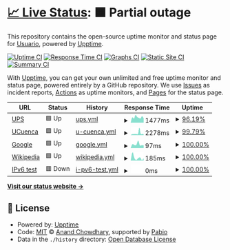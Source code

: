 # [📈 Live Status](https://ups.edu.ec): <!--live status--> **🟧 Partial outage**

This repository contains the open-source uptime monitor and status page for [Usuario](https://ups.edu.ec), powered by [Upptime](https://github.com/upptime/upptime).

[![Uptime CI](https://github.com/ganaluisa/upups/workflows/Uptime%20CI/badge.svg)](https://github.com/ganaluisa/upups/actions?query=workflow%3A%22Uptime+CI%22)
[![Response Time CI](https://github.com/ganaluisa/upups/workflows/Response%20Time%20CI/badge.svg)](https://github.com/ganaluisa/upups/actions?query=workflow%3A%22Response+Time+CI%22)
[![Graphs CI](https://github.com/ganaluisa/upups/workflows/Graphs%20CI/badge.svg)](https://github.com/ganaluisa/upups/actions?query=workflow%3A%22Graphs+CI%22)
[![Static Site CI](https://github.com/ganaluisa/upups/workflows/Static%20Site%20CI/badge.svg)](https://github.com/ganaluisa/upups/actions?query=workflow%3A%22Static+Site+CI%22)
[![Summary CI](https://github.com/ganaluisa/upups/workflows/Summary%20CI/badge.svg)](https://github.com/ganaluisa/upups/actions?query=workflow%3A%22Summary+CI%22)

With [Upptime](https://upptime.js.org), you can get your own unlimited and free uptime monitor and status page, powered entirely by a GitHub repository. We use [Issues](https://github.com/ganaluisa/upups/issues) as incident reports, [Actions](https://github.com/ganaluisa/upups/actions) as uptime monitors, and [Pages](https://ups.edu.ec) for the status page.

<!--start: status pages-->
<!-- This summary is generated by Upptime (https://github.com/upptime/upptime) -->
<!-- Do not edit this manually, your changes will be overwritten -->
<!-- prettier-ignore -->
| URL | Status | History | Response Time | Uptime |
| --- | ------ | ------- | ------------- | ------ |
| <img alt="" src="https://icons.duckduckgo.com/ip3/www.ups.edu.ec.ico" height="13"> [UPS](https://www.ups.edu.ec) | 🟩 Up | [ups.yml](https://github.com/ganaluisa/upups/commits/HEAD/history/ups.yml) | <details><summary><img alt="Response time graph" src="./graphs/ups/response-time-week.png" height="20"> 1477ms</summary><br><a href="https://ups.edu.ec/history/ups"><img alt="Response time 1502" src="https://img.shields.io/endpoint?url=https%3A%2F%2Fraw.githubusercontent.com%2Fganaluisa%2Fupups%2FHEAD%2Fapi%2Fups%2Fresponse-time.json"></a><br><a href="https://ups.edu.ec/history/ups"><img alt="24-hour response time 1210" src="https://img.shields.io/endpoint?url=https%3A%2F%2Fraw.githubusercontent.com%2Fganaluisa%2Fupups%2FHEAD%2Fapi%2Fups%2Fresponse-time-day.json"></a><br><a href="https://ups.edu.ec/history/ups"><img alt="7-day response time 1477" src="https://img.shields.io/endpoint?url=https%3A%2F%2Fraw.githubusercontent.com%2Fganaluisa%2Fupups%2FHEAD%2Fapi%2Fups%2Fresponse-time-week.json"></a><br><a href="https://ups.edu.ec/history/ups"><img alt="30-day response time 1430" src="https://img.shields.io/endpoint?url=https%3A%2F%2Fraw.githubusercontent.com%2Fganaluisa%2Fupups%2FHEAD%2Fapi%2Fups%2Fresponse-time-month.json"></a><br><a href="https://ups.edu.ec/history/ups"><img alt="1-year response time 1502" src="https://img.shields.io/endpoint?url=https%3A%2F%2Fraw.githubusercontent.com%2Fganaluisa%2Fupups%2FHEAD%2Fapi%2Fups%2Fresponse-time-year.json"></a></details> | <details><summary><a href="https://ups.edu.ec/history/ups">96.19%</a></summary><a href="https://ups.edu.ec/history/ups"><img alt="All-time uptime 99.12%" src="https://img.shields.io/endpoint?url=https%3A%2F%2Fraw.githubusercontent.com%2Fganaluisa%2Fupups%2FHEAD%2Fapi%2Fups%2Fuptime.json"></a><br><a href="https://ups.edu.ec/history/ups"><img alt="24-hour uptime 100.00%" src="https://img.shields.io/endpoint?url=https%3A%2F%2Fraw.githubusercontent.com%2Fganaluisa%2Fupups%2FHEAD%2Fapi%2Fups%2Fuptime-day.json"></a><br><a href="https://ups.edu.ec/history/ups"><img alt="7-day uptime 96.19%" src="https://img.shields.io/endpoint?url=https%3A%2F%2Fraw.githubusercontent.com%2Fganaluisa%2Fupups%2FHEAD%2Fapi%2Fups%2Fuptime-week.json"></a><br><a href="https://ups.edu.ec/history/ups"><img alt="30-day uptime 99.12%" src="https://img.shields.io/endpoint?url=https%3A%2F%2Fraw.githubusercontent.com%2Fganaluisa%2Fupups%2FHEAD%2Fapi%2Fups%2Fuptime-month.json"></a><br><a href="https://ups.edu.ec/history/ups"><img alt="1-year uptime 99.12%" src="https://img.shields.io/endpoint?url=https%3A%2F%2Fraw.githubusercontent.com%2Fganaluisa%2Fupups%2FHEAD%2Fapi%2Fups%2Fuptime-year.json"></a></details>
| <img alt="" src="https://icons.duckduckgo.com/ip3/www.ucuenca.edu.ec.ico" height="13"> [UCuenca](https://www.ucuenca.edu.ec) | 🟩 Up | [u-cuenca.yml](https://github.com/ganaluisa/upups/commits/HEAD/history/u-cuenca.yml) | <details><summary><img alt="Response time graph" src="./graphs/u-cuenca/response-time-week.png" height="20"> 2278ms</summary><br><a href="https://ups.edu.ec/history/u-cuenca"><img alt="Response time 1451" src="https://img.shields.io/endpoint?url=https%3A%2F%2Fraw.githubusercontent.com%2Fganaluisa%2Fupups%2FHEAD%2Fapi%2Fu-cuenca%2Fresponse-time.json"></a><br><a href="https://ups.edu.ec/history/u-cuenca"><img alt="24-hour response time 1138" src="https://img.shields.io/endpoint?url=https%3A%2F%2Fraw.githubusercontent.com%2Fganaluisa%2Fupups%2FHEAD%2Fapi%2Fu-cuenca%2Fresponse-time-day.json"></a><br><a href="https://ups.edu.ec/history/u-cuenca"><img alt="7-day response time 2278" src="https://img.shields.io/endpoint?url=https%3A%2F%2Fraw.githubusercontent.com%2Fganaluisa%2Fupups%2FHEAD%2Fapi%2Fu-cuenca%2Fresponse-time-week.json"></a><br><a href="https://ups.edu.ec/history/u-cuenca"><img alt="30-day response time 1605" src="https://img.shields.io/endpoint?url=https%3A%2F%2Fraw.githubusercontent.com%2Fganaluisa%2Fupups%2FHEAD%2Fapi%2Fu-cuenca%2Fresponse-time-month.json"></a><br><a href="https://ups.edu.ec/history/u-cuenca"><img alt="1-year response time 1451" src="https://img.shields.io/endpoint?url=https%3A%2F%2Fraw.githubusercontent.com%2Fganaluisa%2Fupups%2FHEAD%2Fapi%2Fu-cuenca%2Fresponse-time-year.json"></a></details> | <details><summary><a href="https://ups.edu.ec/history/u-cuenca">99.79%</a></summary><a href="https://ups.edu.ec/history/u-cuenca"><img alt="All-time uptime 99.97%" src="https://img.shields.io/endpoint?url=https%3A%2F%2Fraw.githubusercontent.com%2Fganaluisa%2Fupups%2FHEAD%2Fapi%2Fu-cuenca%2Fuptime.json"></a><br><a href="https://ups.edu.ec/history/u-cuenca"><img alt="24-hour uptime 100.00%" src="https://img.shields.io/endpoint?url=https%3A%2F%2Fraw.githubusercontent.com%2Fganaluisa%2Fupups%2FHEAD%2Fapi%2Fu-cuenca%2Fuptime-day.json"></a><br><a href="https://ups.edu.ec/history/u-cuenca"><img alt="7-day uptime 99.79%" src="https://img.shields.io/endpoint?url=https%3A%2F%2Fraw.githubusercontent.com%2Fganaluisa%2Fupups%2FHEAD%2Fapi%2Fu-cuenca%2Fuptime-week.json"></a><br><a href="https://ups.edu.ec/history/u-cuenca"><img alt="30-day uptime 99.95%" src="https://img.shields.io/endpoint?url=https%3A%2F%2Fraw.githubusercontent.com%2Fganaluisa%2Fupups%2FHEAD%2Fapi%2Fu-cuenca%2Fuptime-month.json"></a><br><a href="https://ups.edu.ec/history/u-cuenca"><img alt="1-year uptime 99.97%" src="https://img.shields.io/endpoint?url=https%3A%2F%2Fraw.githubusercontent.com%2Fganaluisa%2Fupups%2FHEAD%2Fapi%2Fu-cuenca%2Fuptime-year.json"></a></details>
| <img alt="" src="https://icons.duckduckgo.com/ip3/www.google.com.ico" height="13"> [Google](https://www.google.com) | 🟩 Up | [google.yml](https://github.com/ganaluisa/upups/commits/HEAD/history/google.yml) | <details><summary><img alt="Response time graph" src="./graphs/google/response-time-week.png" height="20"> 97ms</summary><br><a href="https://ups.edu.ec/history/google"><img alt="Response time 109" src="https://img.shields.io/endpoint?url=https%3A%2F%2Fraw.githubusercontent.com%2Fganaluisa%2Fupups%2FHEAD%2Fapi%2Fgoogle%2Fresponse-time.json"></a><br><a href="https://ups.edu.ec/history/google"><img alt="24-hour response time 67" src="https://img.shields.io/endpoint?url=https%3A%2F%2Fraw.githubusercontent.com%2Fganaluisa%2Fupups%2FHEAD%2Fapi%2Fgoogle%2Fresponse-time-day.json"></a><br><a href="https://ups.edu.ec/history/google"><img alt="7-day response time 97" src="https://img.shields.io/endpoint?url=https%3A%2F%2Fraw.githubusercontent.com%2Fganaluisa%2Fupups%2FHEAD%2Fapi%2Fgoogle%2Fresponse-time-week.json"></a><br><a href="https://ups.edu.ec/history/google"><img alt="30-day response time 98" src="https://img.shields.io/endpoint?url=https%3A%2F%2Fraw.githubusercontent.com%2Fganaluisa%2Fupups%2FHEAD%2Fapi%2Fgoogle%2Fresponse-time-month.json"></a><br><a href="https://ups.edu.ec/history/google"><img alt="1-year response time 109" src="https://img.shields.io/endpoint?url=https%3A%2F%2Fraw.githubusercontent.com%2Fganaluisa%2Fupups%2FHEAD%2Fapi%2Fgoogle%2Fresponse-time-year.json"></a></details> | <details><summary><a href="https://ups.edu.ec/history/google">100.00%</a></summary><a href="https://ups.edu.ec/history/google"><img alt="All-time uptime 100.00%" src="https://img.shields.io/endpoint?url=https%3A%2F%2Fraw.githubusercontent.com%2Fganaluisa%2Fupups%2FHEAD%2Fapi%2Fgoogle%2Fuptime.json"></a><br><a href="https://ups.edu.ec/history/google"><img alt="24-hour uptime 100.00%" src="https://img.shields.io/endpoint?url=https%3A%2F%2Fraw.githubusercontent.com%2Fganaluisa%2Fupups%2FHEAD%2Fapi%2Fgoogle%2Fuptime-day.json"></a><br><a href="https://ups.edu.ec/history/google"><img alt="7-day uptime 100.00%" src="https://img.shields.io/endpoint?url=https%3A%2F%2Fraw.githubusercontent.com%2Fganaluisa%2Fupups%2FHEAD%2Fapi%2Fgoogle%2Fuptime-week.json"></a><br><a href="https://ups.edu.ec/history/google"><img alt="30-day uptime 100.00%" src="https://img.shields.io/endpoint?url=https%3A%2F%2Fraw.githubusercontent.com%2Fganaluisa%2Fupups%2FHEAD%2Fapi%2Fgoogle%2Fuptime-month.json"></a><br><a href="https://ups.edu.ec/history/google"><img alt="1-year uptime 100.00%" src="https://img.shields.io/endpoint?url=https%3A%2F%2Fraw.githubusercontent.com%2Fganaluisa%2Fupups%2FHEAD%2Fapi%2Fgoogle%2Fuptime-year.json"></a></details>
| <img alt="" src="https://icons.duckduckgo.com/ip3/en.wikipedia.org.ico" height="13"> [Wikipedia](https://en.wikipedia.org) | 🟩 Up | [wikipedia.yml](https://github.com/ganaluisa/upups/commits/HEAD/history/wikipedia.yml) | <details><summary><img alt="Response time graph" src="./graphs/wikipedia/response-time-week.png" height="20"> 185ms</summary><br><a href="https://ups.edu.ec/history/wikipedia"><img alt="Response time 236" src="https://img.shields.io/endpoint?url=https%3A%2F%2Fraw.githubusercontent.com%2Fganaluisa%2Fupups%2FHEAD%2Fapi%2Fwikipedia%2Fresponse-time.json"></a><br><a href="https://ups.edu.ec/history/wikipedia"><img alt="24-hour response time 316" src="https://img.shields.io/endpoint?url=https%3A%2F%2Fraw.githubusercontent.com%2Fganaluisa%2Fupups%2FHEAD%2Fapi%2Fwikipedia%2Fresponse-time-day.json"></a><br><a href="https://ups.edu.ec/history/wikipedia"><img alt="7-day response time 185" src="https://img.shields.io/endpoint?url=https%3A%2F%2Fraw.githubusercontent.com%2Fganaluisa%2Fupups%2FHEAD%2Fapi%2Fwikipedia%2Fresponse-time-week.json"></a><br><a href="https://ups.edu.ec/history/wikipedia"><img alt="30-day response time 247" src="https://img.shields.io/endpoint?url=https%3A%2F%2Fraw.githubusercontent.com%2Fganaluisa%2Fupups%2FHEAD%2Fapi%2Fwikipedia%2Fresponse-time-month.json"></a><br><a href="https://ups.edu.ec/history/wikipedia"><img alt="1-year response time 236" src="https://img.shields.io/endpoint?url=https%3A%2F%2Fraw.githubusercontent.com%2Fganaluisa%2Fupups%2FHEAD%2Fapi%2Fwikipedia%2Fresponse-time-year.json"></a></details> | <details><summary><a href="https://ups.edu.ec/history/wikipedia">100.00%</a></summary><a href="https://ups.edu.ec/history/wikipedia"><img alt="All-time uptime 100.00%" src="https://img.shields.io/endpoint?url=https%3A%2F%2Fraw.githubusercontent.com%2Fganaluisa%2Fupups%2FHEAD%2Fapi%2Fwikipedia%2Fuptime.json"></a><br><a href="https://ups.edu.ec/history/wikipedia"><img alt="24-hour uptime 100.00%" src="https://img.shields.io/endpoint?url=https%3A%2F%2Fraw.githubusercontent.com%2Fganaluisa%2Fupups%2FHEAD%2Fapi%2Fwikipedia%2Fuptime-day.json"></a><br><a href="https://ups.edu.ec/history/wikipedia"><img alt="7-day uptime 100.00%" src="https://img.shields.io/endpoint?url=https%3A%2F%2Fraw.githubusercontent.com%2Fganaluisa%2Fupups%2FHEAD%2Fapi%2Fwikipedia%2Fuptime-week.json"></a><br><a href="https://ups.edu.ec/history/wikipedia"><img alt="30-day uptime 100.00%" src="https://img.shields.io/endpoint?url=https%3A%2F%2Fraw.githubusercontent.com%2Fganaluisa%2Fupups%2FHEAD%2Fapi%2Fwikipedia%2Fuptime-month.json"></a><br><a href="https://ups.edu.ec/history/wikipedia"><img alt="1-year uptime 100.00%" src="https://img.shields.io/endpoint?url=https%3A%2F%2Fraw.githubusercontent.com%2Fganaluisa%2Fupups%2FHEAD%2Fapi%2Fwikipedia%2Fuptime-year.json"></a></details>
| <img alt="" src="https://icons.duckduckgo.com/ip3/null.ico" height="13"> [IPv6 test](forwardemail.net) | 🟥 Down | [i-pv6-test.yml](https://github.com/ganaluisa/upups/commits/HEAD/history/i-pv6-test.yml) | <details><summary><img alt="Response time graph" src="./graphs/i-pv6-test/response-time-week.png" height="20"> 0ms</summary><br><a href="https://ups.edu.ec/history/i-pv6-test"><img alt="Response time 0" src="https://img.shields.io/endpoint?url=https%3A%2F%2Fraw.githubusercontent.com%2Fganaluisa%2Fupups%2FHEAD%2Fapi%2Fi-pv6-test%2Fresponse-time.json"></a><br><a href="https://ups.edu.ec/history/i-pv6-test"><img alt="24-hour response time 0" src="https://img.shields.io/endpoint?url=https%3A%2F%2Fraw.githubusercontent.com%2Fganaluisa%2Fupups%2FHEAD%2Fapi%2Fi-pv6-test%2Fresponse-time-day.json"></a><br><a href="https://ups.edu.ec/history/i-pv6-test"><img alt="7-day response time 0" src="https://img.shields.io/endpoint?url=https%3A%2F%2Fraw.githubusercontent.com%2Fganaluisa%2Fupups%2FHEAD%2Fapi%2Fi-pv6-test%2Fresponse-time-week.json"></a><br><a href="https://ups.edu.ec/history/i-pv6-test"><img alt="30-day response time 0" src="https://img.shields.io/endpoint?url=https%3A%2F%2Fraw.githubusercontent.com%2Fganaluisa%2Fupups%2FHEAD%2Fapi%2Fi-pv6-test%2Fresponse-time-month.json"></a><br><a href="https://ups.edu.ec/history/i-pv6-test"><img alt="1-year response time 0" src="https://img.shields.io/endpoint?url=https%3A%2F%2Fraw.githubusercontent.com%2Fganaluisa%2Fupups%2FHEAD%2Fapi%2Fi-pv6-test%2Fresponse-time-year.json"></a></details> | <details><summary><a href="https://ups.edu.ec/history/i-pv6-test">100.00%</a></summary><a href="https://ups.edu.ec/history/i-pv6-test"><img alt="All-time uptime 100.00%" src="https://img.shields.io/endpoint?url=https%3A%2F%2Fraw.githubusercontent.com%2Fganaluisa%2Fupups%2FHEAD%2Fapi%2Fi-pv6-test%2Fuptime.json"></a><br><a href="https://ups.edu.ec/history/i-pv6-test"><img alt="24-hour uptime 100.00%" src="https://img.shields.io/endpoint?url=https%3A%2F%2Fraw.githubusercontent.com%2Fganaluisa%2Fupups%2FHEAD%2Fapi%2Fi-pv6-test%2Fuptime-day.json"></a><br><a href="https://ups.edu.ec/history/i-pv6-test"><img alt="7-day uptime 100.00%" src="https://img.shields.io/endpoint?url=https%3A%2F%2Fraw.githubusercontent.com%2Fganaluisa%2Fupups%2FHEAD%2Fapi%2Fi-pv6-test%2Fuptime-week.json"></a><br><a href="https://ups.edu.ec/history/i-pv6-test"><img alt="30-day uptime 100.00%" src="https://img.shields.io/endpoint?url=https%3A%2F%2Fraw.githubusercontent.com%2Fganaluisa%2Fupups%2FHEAD%2Fapi%2Fi-pv6-test%2Fuptime-month.json"></a><br><a href="https://ups.edu.ec/history/i-pv6-test"><img alt="1-year uptime 100.00%" src="https://img.shields.io/endpoint?url=https%3A%2F%2Fraw.githubusercontent.com%2Fganaluisa%2Fupups%2FHEAD%2Fapi%2Fi-pv6-test%2Fuptime-year.json"></a></details>

<!--end: status pages-->

[**Visit our status website →**](https://ups.edu.ec)

## 📄 License

- Powered by: [Upptime](https://github.com/upptime/upptime)
- Code: [MIT](./LICENSE) © [Anand Chowdhary](https://anandchowdhary.com), supported by [Pabio](https://pabio.com)
- Data in the `./history` directory: [Open Database License](https://opendatacommons.org/licenses/odbl/1-0/)
